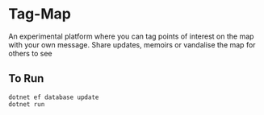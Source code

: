 # Tag-Map

An experimental platform where you can tag points of interest on the map with your own message. Share updates, memoirs or vandalise the map for others to see

## To Run

```
dotnet ef database update
dotnet run
```
